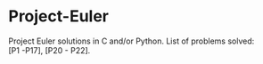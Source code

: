 # Project-Euler
Project Euler solutions in C and/or Python.
List of problems solved:  
[P1 -P17], [P20 - P22].

